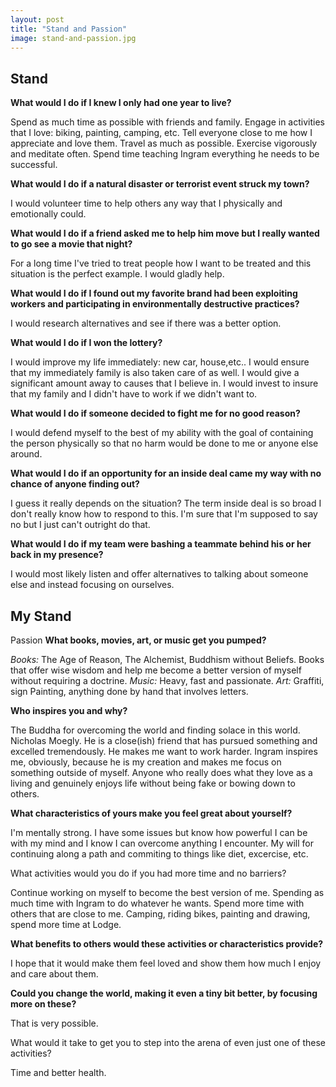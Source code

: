 ```yaml
---
layout: post
title: "Stand and Passion"
image: stand-and-passion.jpg
---
```


## Stand

**What would I do if I knew I only had one year to live?**

Spend as much time as possible with friends and family.
Engage in activities that I love: biking, painting, camping, etc.
Tell everyone close to me how I appreciate and love them.
Travel as much as possible.
Exercise vigorously and meditate often.
Spend time teaching Ingram everything he needs to be successful. 

**What would I do if a natural disaster or terrorist event struck my town?**

I would volunteer time to help others any way that I physically and emotionally could.

**What would I do if a friend asked me to help him move but I really wanted to go see a movie that night?**

For a long time I've tried to treat people how I want to be treated and this situation is the perfect example. I would gladly help.

**What would I do if I found out my favorite brand had been exploiting workers and participating in environmentally destructive practices?**

I would research alternatives and see if there was a better option. 

**What would I do if I won the lottery?**

I would improve my life immediately: new  car, house,etc..
I would ensure that my immediately family is also taken care of as well.
I would give a significant amount away to causes that I believe in.
I would invest to insure that my family and I didn't have to work if we didn't want to.

**What would I do if someone decided to fight me for no good reason?**

I would defend myself to the best of my ability with the goal of containing the person physically so that no harm would be done to me or anyone else around.

**What would I do if an opportunity for an inside deal came my way with no chance of anyone finding out?**

I guess it really depends on the situation? The term inside deal is so broad I don't really know how to respond to this. I'm sure that I'm supposed to say no but I just can't outright do that.

**What would I do if my team were bashing a teammate behind his or her back in my presence?**

I would most likely listen and offer alternatives to talking about someone else and instead focusing on ourselves.

## My Stand

Passion
**What books, movies, art, or music get you pumped?**

*Books:* The Age of Reason, The Alchemist, Buddhism without Beliefs. Books that offer wise wisdom and help me become a better version of myself without requiring a doctrine.
*Music:* Heavy, fast and passionate.
*Art:* Graffiti, sign Painting, anything done by hand that involves letters.

**Who inspires you and why?**

The Buddha for overcoming the world and finding solace in this world.
Nicholas Moegly. He is a close(ish) friend that has pursued something and excelled tremendously. He makes me want to work harder.
Ingram inspires me, obviously, because he is my creation and makes me focus on something outside of myself.
Anyone who really does what they love as a living and genuinely enjoys life without being fake or bowing down to others.

**What characteristics of yours make you feel great about yourself?**

I'm mentally strong. I have some issues but know how powerful I can be with my mind and I know I can overcome anything I encounter.
My will for continuing along a path and commiting to things like diet, excercise, etc.

What activities would you do if you had more time and no barriers?

Continue working on myself to become the best version of me.
Spending as much time with Ingram to do whatever he wants.
Spend more time with others that are close to me.
Camping, riding bikes, painting and drawing, spend more time at Lodge.

**What benefits to others would these activities or characteristics provide?**

I hope that it would make them feel loved and show them how much I enjoy and care about them.

**Could you change the world, making it even a tiny bit better, by focusing more on these?**

That is very possible.

What would it take to get you to step into the arena of even just one of these activities?

Time and better health.

